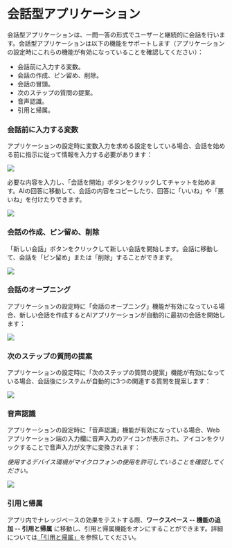 # 会話型アプリケーション

会話型アプリケーションは、一問一答の形式でユーザーと継続的に会話を行います。会話型アプリケーションは以下の機能をサポートします（アプリケーションの設定時にこれらの機能が有効になっていることを確認してください）：

* 会話前に入力する変数。
* 会話の作成、ピン留め、削除。
* 会話の冒頭。
* 次のステップの質問の提案。
* 音声認識。
* 引用と帰属。

### 会話前に入力する変数

アプリケーションの設定時に変数入力を求める設定をしている場合、会話を始める前に指示に従って情報を入力する必要があります：

![](https://assets-docs.dify.ai/dify-enterprise-mintlify/jp/guides/application-publishing/launch-your-webapp-quickly/8decae00eeea24622e1f2ef73d4c447e.png)

必要な内容を入力し、「会話を開始」ボタンをクリックしてチャットを始めます。AIの回答に移動して、会話の内容をコピーしたり、回答に「いいね」や「悪いね」を付けたりできます。

![](https://assets-docs.dify.ai/dify-enterprise-mintlify/jp/guides/application-publishing/launch-your-webapp-quickly/5b7a6f950ed8a2ce3a705f362b4813fe.png)

### 会話の作成、ピン留め、削除

「新しい会話」ボタンをクリックして新しい会話を開始します。会話に移動して、会話を「ピン留め」または「削除」することができます。

![](https://assets-docs.dify.ai/dify-enterprise-mintlify/jp/guides/application-publishing/launch-your-webapp-quickly/46372ad4d79a3ea943d43f9434974956.png)

### 会話のオープニング

アプリケーションの設定時に「会話のオープニング」機能が有効になっている場合、新しい会話を作成するとAIアプリケーションが自動的に最初の会話を開始します：

![](https://assets-docs.dify.ai/dify-enterprise-mintlify/jp/guides/application-publishing/launch-your-webapp-quickly/22e59e509296d25eb85cbd541e161c6d.png)

### 次のステップの質問の提案

アプリケーションの設定時に「次のステップの質問の提案」機能が有効になっている場合、会話後にシステムが自動的に3つの関連する質問を提案します：

![](https://assets-docs.dify.ai/dify-enterprise-mintlify/jp/guides/application-publishing/launch-your-webapp-quickly/f88a7ffd777d51299f8b604249c044b3.png)

### 音声認識

アプリケーションの設定時に「音声認識」機能が有効になっている場合、Webアプリケーション端の入力欄に音声入力のアイコンが表示され、アイコンをクリックすることで音声入力が文字に変換されます：

_使用するデバイス環境がマイクロフォンの使用を許可していることを確認してください。_

![](https://assets-docs.dify.ai/dify-enterprise-mintlify/jp/guides/application-publishing/launch-your-webapp-quickly/3a64c79792f1166301403f6c44cf4c85.png)

### 引用と帰属

アプリ内でナレッジベースの効果をテストする際、**ワークスペース -- 機能の追加 -- 引用と帰属** に移動し、引用と帰属機能をオンにすることができます。詳細については[「引用と帰属」](https://docs.dify.ai/v/japanese/guides/knowledge-base/retrieval_test_and_citation#id-2-yin-yong-yu-gui-shu)を参照してください。